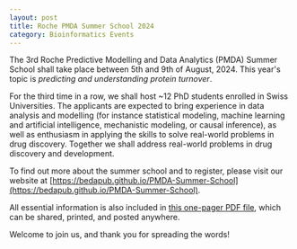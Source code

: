 ```yaml
---
layout: post
title: Roche PMDA Summer School 2024
category: Bioinformatics Events
---
```


The 3rd Roche Predictive Modelling and Data Analytics (PMDA) Summer School shall take place between 5th and 9th of August, 2024. This year's topic is *predicting and understanding protein turnover*.

For the third time in a row, we shall host ~12 PhD students enrolled in Swiss Universities. The applicants are expected to bring experience in data analysis and modelling (for instance statistical modeling, machine learning and artificial intelligence, mechanistic modeling, or causal inference), as well as enthusiasm in applying the skills to solve real-world problems in drug discovery. Together we shall address real-world problems in drug discovery and development.

To find out more about the summer school and to register, please visit our website at [https://bedapub.github.io/PMDA-Summer-School](https://bedapub.github.io/PMDA-Summer-School).

All essential information is also included in [this one-pager PDF file](https://bedapub.github.io/PMDA-Summer-School/assets/2024-3rd-Roche-PMDA-Summer-School-A4.pdf), which can be shared, printed, and posted anywhere.

Welcome to join us, and thank you for spreading the words!
